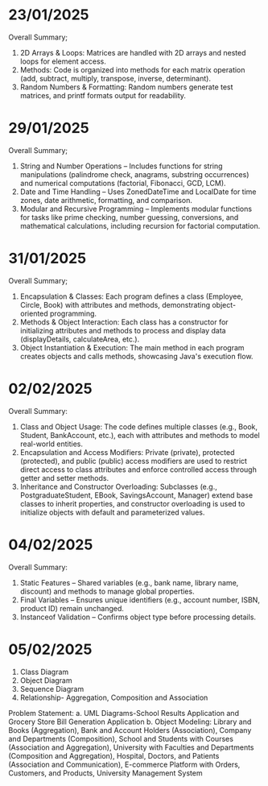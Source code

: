 # 23/01/2025
Overall Summary;
1. 2D Arrays & Loops: Matrices are handled with 2D arrays and nested loops for element access.
2. Methods: Code is organized into methods for each matrix operation (add, subtract, multiply, transpose, inverse, determinant).
3. Random Numbers & Formatting: Random numbers generate test matrices, and printf formats output for readability.

# 29/01/2025
Overall Summary;
1. String and Number Operations – Includes functions for string manipulations (palindrome check, anagrams, substring occurrences) and numerical computations (factorial, Fibonacci, GCD, LCM).
2. Date and Time Handling – Uses ZonedDateTime and LocalDate for time zones, date arithmetic, formatting, and comparison.
3. Modular and Recursive Programming – Implements modular functions for tasks like prime checking, number guessing, conversions, and mathematical calculations, including recursion for factorial computation.

# 31/01/2025
Overall Summary;
1. Encapsulation & Classes: Each program defines a class (Employee, Circle, Book) with attributes and methods, demonstrating object-oriented programming.
2. Methods & Object Interaction: Each class has a constructor for initializing attributes and methods to process and display data (displayDetails, calculateArea, etc.).
3. Object Instantiation & Execution: The main method in each program creates objects and calls methods, showcasing Java's execution flow.

# 02/02/2025
Overall Summary:
1. Class and Object Usage: The code defines multiple classes (e.g., Book, Student, BankAccount, etc.), each with attributes and methods to model real-world entities.
2. Encapsulation and Access Modifiers: Private (private), protected (protected), and public (public) access modifiers are used to restrict direct access to class attributes and enforce controlled access through getter and setter methods.
3. Inheritance and Constructor Overloading: Subclasses (e.g., PostgraduateStudent, EBook, SavingsAccount, Manager) extend base classes to inherit properties, and constructor overloading is used to initialize objects with default and parameterized values.

# 04/02/2025
Overall Summary:
1. Static Features – Shared variables (e.g., bank name, library name, discount) and methods to manage global properties.
2. Final Variables – Ensures unique identifiers (e.g., account number, ISBN, product ID) remain unchanged.
3. Instanceof Validation – Confirms object type before processing details.

# 05/02/2025
1. Class Diagram
2. Object Diagram
3. Sequence Diagram
4. Relationship- Aggregation, Composition and Association

Problem Statement: a. UML Diagrams-School Results Application and Grocery Store Bill Generation Application
                   b. Object Modeling: Library and Books (Aggregation), Bank and Account Holders (Association), Company and Departments (Composition), School and Students with Courses (Association and Aggregation), University with Faculties and Departments (Composition and Aggregation), Hospital, Doctors, and Patients (Association and Communication), E-commerce Platform with Orders, Customers, and Products, University Management System
